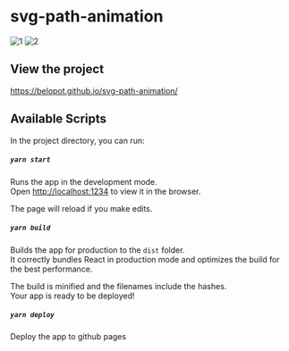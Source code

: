 # svg-path-animation
 
![1](https://github.com/belopot/svg-path-animation/blob/master/screenshots/1.JPG)
![2](https://github.com/belopot/svg-path-animation/blob/master/screenshots/2.JPG)

## View the project
https://belopot.github.io/svg-path-animation/
 

## Available Scripts

In the project directory, you can run:

##### `yarn start`

Runs the app in the development mode.<br/>
Open [http://localhost:1234](http://localhost:1234) to view it in the browser.

The page will reload if you make edits.<br/>


##### `yarn build`

Builds the app for production to the `dist` folder.<br/>
It correctly bundles React in production mode and optimizes the build for the best performance.

The build is minified and the filenames include the hashes.<br/>
Your app is ready to be deployed!

##### `yarn deploy`

Deploy the app to github pages